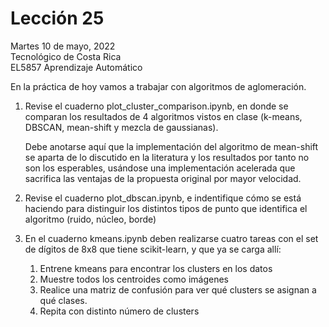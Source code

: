 # Lección 25

Martes 10 de mayo, 2022 <br/>
Tecnológico de Costa Rica <br/>
EL5857 Aprendizaje Automático
 
En la práctica de hoy vamos a trabajar con algoritmos de aglomeración.

1. Revise el cuaderno plot_cluster_comparison.ipynb, en donde se
   comparan los resultados de 4 algoritmos vistos en clase (k-means,
   DBSCAN, mean-shift y mezcla de gaussianas).
   
   Debe anotarse aquí que la implementación del algoritmo de mean-shift
   se aparta de lo discutido en la literatura y los resultados por tanto
   no son los esperables, usándose una implementación acelerada que sacrifica
   las ventajas de la propuesta original por mayor velocidad.
   
2. Revise el cuaderno plot_dbscan.ipynb, e indentifique cómo se está
   haciendo para distinguir los distintos tipos de punto que identifica el
   algoritmo (ruido, núcleo, borde)
   
3. En el cuaderno kmeans.ipynb deben realizarse cuatro tareas con el set de 
   dígitos de 8x8 que tiene scikit-learn, y que ya se carga allí:
   1. Entrene kmeans para encontrar los clusters en los datos
   2. Muestre todos los centroides como imágenes
   3. Realice una matriz de confusión para ver qué clusters se asignan a qué clases.
   4. Repita con distinto número de clusters
